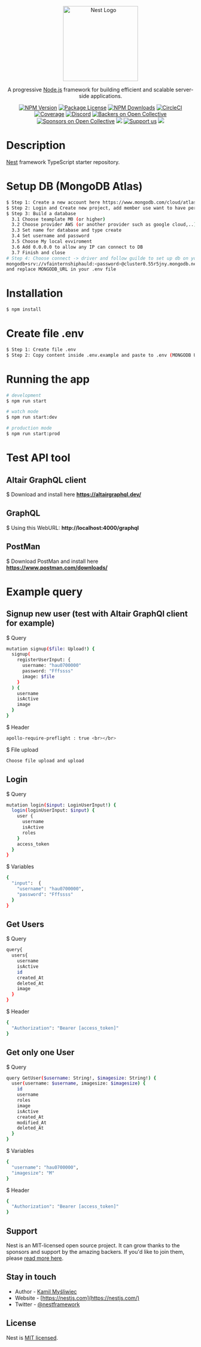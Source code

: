 <p align="center">
  <a href="http://nestjs.com/" target="blank"><img src="https://nestjs.com/img/logo-small.svg" width="200" alt="Nest Logo" /></a>
</p>

[circleci-image]: https://img.shields.io/circleci/build/github/nestjs/nest/master?token=abc123def456
[circleci-url]: https://circleci.com/gh/nestjs/nest

  <p align="center">A progressive <a href="http://nodejs.org" target="_blank">Node.js</a> framework for building efficient and scalable server-side applications.</p>
    <p align="center">
<a href="https://www.npmjs.com/~nestjscore" target="_blank"><img src="https://img.shields.io/npm/v/@nestjs/core.svg" alt="NPM Version" /></a>
<a href="https://www.npmjs.com/~nestjscore" target="_blank"><img src="https://img.shields.io/npm/l/@nestjs/core.svg" alt="Package License" /></a>
<a href="https://www.npmjs.com/~nestjscore" target="_blank"><img src="https://img.shields.io/npm/dm/@nestjs/common.svg" alt="NPM Downloads" /></a>
<a href="https://circleci.com/gh/nestjs/nest" target="_blank"><img src="https://img.shields.io/circleci/build/github/nestjs/nest/master" alt="CircleCI" /></a>
<a href="https://coveralls.io/github/nestjs/nest?branch=master" target="_blank"><img src="https://coveralls.io/repos/github/nestjs/nest/badge.svg?branch=master#9" alt="Coverage" /></a>
<a href="https://discord.gg/G7Qnnhy" target="_blank"><img src="https://img.shields.io/badge/discord-online-brightgreen.svg" alt="Discord"/></a>
<a href="https://opencollective.com/nest#backer" target="_blank"><img src="https://opencollective.com/nest/backers/badge.svg" alt="Backers on Open Collective" /></a>
<a href="https://opencollective.com/nest#sponsor" target="_blank"><img src="https://opencollective.com/nest/sponsors/badge.svg" alt="Sponsors on Open Collective" /></a>
  <a href="https://paypal.me/kamilmysliwiec" target="_blank"><img src="https://img.shields.io/badge/Donate-PayPal-ff3f59.svg"/></a>
    <a href="https://opencollective.com/nest#sponsor"  target="_blank"><img src="https://img.shields.io/badge/Support%20us-Open%20Collective-41B883.svg" alt="Support us"></a>
  <a href="https://twitter.com/nestframework" target="_blank"><img src="https://img.shields.io/twitter/follow/nestframework.svg?style=social&label=Follow"></a>
</p>
  <!--[![Backers on Open Collective](https://opencollective.com/nest/backers/badge.svg)](https://opencollective.com/nest#backer)
  [![Sponsors on Open Collective](https://opencollective.com/nest/sponsors/badge.svg)](https://opencollective.com/nest#sponsor)-->

# Description

[Nest](https://github.com/nestjs/nest) framework TypeScript starter repository.

# Setup DB (MongoDB Atlas)
```bash
$ Step 1: Create a new account here https://www.mongodb.com/cloud/atlas/register
$ Step 2: Login and Create new project, add member use want to have permission to access
$ Step 3: Build a database
  3.1 Choose teamplate M0 (or higher)
  3.2 Choose provider AWS (or another provider such as google cloud,..)
  3.3 Set name for database and type create
  3.4 Set username and password
  3.5 Choose My local evviroment
  3.6 Add 0.0.0.0 to allow any IP can connect to DB
  3.7 Finish and close
# Step 4: Choose connect -> driver and follow guilde to set up db on your repo, remember to get DB_URL like this
mongodb+srv://vfainternshiphauld:<password>@cluster0.55r5jny.mongodb.net/?retryWrites=true&w=majority
and replace MONGODB_URL in your .env file
```

# Installation

```bash
$ npm install
```
# Create file .env
```bash
$ Step 1: Create file .env
$ Step 2: Copy content inside .env.example and paste to .env (MONGODB URI follow SetupDB step)
```
# Running the app

```bash
# development
$ npm run start

# watch mode
$ npm run start:dev

# production mode
$ npm run start:prod
```
# Test API tool
## Altair GraphQL client
$ Download and install here <b>https://altairgraphql.dev/</b>
## GraphQL
$ Using this WebURL:  <b>http://localhost:4000/graphql</b>
## PostMan
$ Download PostMan and install here <b>https://www.postman.com/downloads/</b>
# Example query
## Signup new user (test with Altair GraphQl client for example)
$ Query 
```bash
mutation signup($file: Upload!) {
  signup(
    registerUserInput: {
      username: "hau0700000"
      password: "Fffssss"
      image: $file
    }
  ) {
    username
    isActive
    image
  }
}
```
$ Header
```bash
apollo-require-preflight : true <br></br>
```
$ File upload 
```bash
Choose file upload and upload
```
## Login
$ Query 
```bash
mutation login($input: LoginUserInput!) {
  login(loginUserInput: $input) {
    user {
      username
      isActive
      roles
    }
    access_token
  }
}
```
$ Variables
```bash
{
  "input":  {
    "username": "hau0700000",
    "password": "Fffssss"
  }
}
```
## Get Users 
$ Query 
```bash
query{
  users{
    username
    isActive
    id
    created_At
    deleted_At
    image
  }
}
```
$ Header
```bash
{
  "Authorization": "Bearer [access_token]"
}
```
## Get only one User
$ Query
```bash
query GetUser($username: String!, $imagesize: String!) {
  user(username: $username, imagesize: $imagesize) {
    id
    username
    roles
    image
    isActive
    created_At
    modified_At
    deleted_At
  }
}
```
$ Variables
```bash
{
  "username": "hau0700000",
  "imagesize": "M"
}
```
$ Header 
```bash
{
  "Authorization": "Bearer [access_token]"
}
```
## Support

Nest is an MIT-licensed open source project. It can grow thanks to the sponsors and support by the amazing backers. If you'd like to join them, please [read more here](https://docs.nestjs.com/support).

## Stay in touch

- Author - [Kamil Myśliwiec](https://kamilmysliwiec.com)
- Website - [https://nestjs.com](https://nestjs.com/)
- Twitter - [@nestframework](https://twitter.com/nestframework)

## License

Nest is [MIT licensed](LICENSE).
